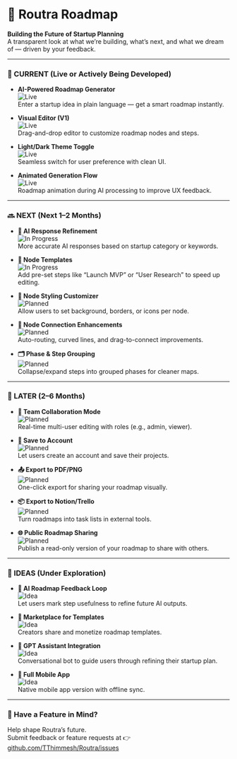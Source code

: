 # 🚀 Routra Roadmap
**Building the Future of Startup Planning**  
A transparent look at what we’re building, what’s next, and what we dream of — driven by your feedback.

---

### 🔹 CURRENT (Live or Actively Being Developed)

- **AI-Powered Roadmap Generator**  
  ![Live](https://img.shields.io/badge/status-live-brightgreen)  
  Enter a startup idea in plain language — get a smart roadmap instantly.

- **Visual Editor (V1)**  
  ![Live](https://img.shields.io/badge/status-live-brightgreen)  
  Drag-and-drop editor to customize roadmap nodes and steps.

- **Light/Dark Theme Toggle**  
  ![Live](https://img.shields.io/badge/status-live-brightgreen)  
  Seamless switch for user preference with clean UI.

- **Animated Generation Flow**  
  ![Live](https://img.shields.io/badge/status-live-brightgreen)  
  Roadmap animation during AI processing to improve UX feedback.

---

### 🔜 NEXT (Next 1–2 Months)

- **🧠 AI Response Refinement**  
  ![In Progress](https://img.shields.io/badge/status-in--progress-yellow)  
  More accurate AI responses based on startup category or keywords.

- **🧱 Node Templates**  
  ![In Progress](https://img.shields.io/badge/status-in--progress-yellow)  
  Add pre-set steps like “Launch MVP” or “User Research” to speed up editing.

- **🎨 Node Styling Customizer**  
  ![Planned](https://img.shields.io/badge/status-planned-blue)  
  Allow users to set background, borders, or icons per node.

- **🧵 Node Connection Enhancements**  
  ![Planned](https://img.shields.io/badge/status-planned-blue)  
  Auto-routing, curved lines, and drag-to-connect improvements.

- **🗂️ Phase & Step Grouping**  
  ![Planned](https://img.shields.io/badge/status-planned-blue)  
  Collapse/expand steps into grouped phases for cleaner maps.

---

### 🧭 LATER (2–6 Months)

- **👥 Team Collaboration Mode**  
  ![Planned](https://img.shields.io/badge/status-planned-blue)  
  Real-time multi-user editing with roles (e.g., admin, viewer).

- **💾 Save to Account**  
  ![Planned](https://img.shields.io/badge/status-planned-blue)  
  Let users create an account and save their projects.

- **📤 Export to PDF/PNG**  
  ![Planned](https://img.shields.io/badge/status-planned-blue)  
  One-click export for sharing your roadmap visually.

- **📦 Export to Notion/Trello**  
  ![Planned](https://img.shields.io/badge/status-planned-blue)  
  Turn roadmaps into task lists in external tools.

- **🌐 Public Roadmap Sharing**  
  ![Planned](https://img.shields.io/badge/status-planned-blue)  
  Publish a read-only version of your roadmap to share with others.

---

### 🌟 IDEAS (Under Exploration)

- **🔄 AI Roadmap Feedback Loop**  
  ![Idea](https://img.shields.io/badge/status-idea-lightgrey)  
  Let users mark step usefulness to refine future AI outputs.

- **🧩 Marketplace for Templates**  
  ![Idea](https://img.shields.io/badge/status-idea-lightgrey)  
  Creators share and monetize roadmap templates.

- **🧠 GPT Assistant Integration**  
  ![Idea](https://img.shields.io/badge/status-idea-lightgrey)  
  Conversational bot to guide users through refining their startup plan.

- **📱 Full Mobile App**  
  ![Idea](https://img.shields.io/badge/status-idea-lightgrey)  
  Native mobile app version with offline sync.

---

### 📣 Have a Feature in Mind?
Help shape Routra’s future.  
Submit feedback or feature requests at 👉 [github.com/TThimmesh/Routra/issues](https://github.com/TThimmesh/Routra/issues)
